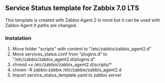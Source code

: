 ## Service Status template for Zabbix 7.0 LTS

This template is created with Zabbix Agent 2 in mind but it can be used with Zabbix Agent if paths are changed.  

### Instalation

1. Move folder "scripts" with content to "/etc/zabbix/zabbix_agent2.d"  
2. Move services_status.conf from "plugins.d" to "/etc/zabbix/zabbix_agent2.d/plugins.d"  
3. chmod +x /etc/zabbix/zabbix_agent2.d/scripts/*  
4. chown -R zabbix:zabbix /etc/zabbix/zabbix_agent2.d  
5. Import service_status_template.yaml to zabbix server  